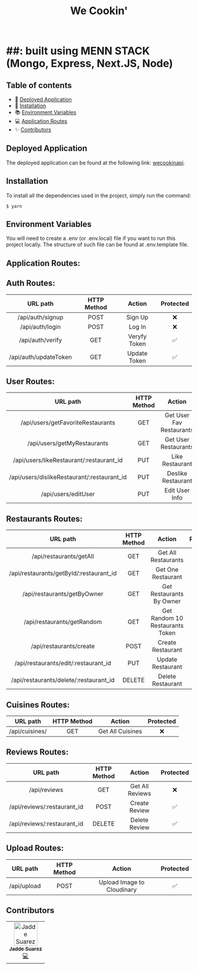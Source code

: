 <h1 align="center">We Cookin'</h1>
<br />

# ##: built using MENN STACK (Mongo, Express, Next.JS, Node)

## Table of contents

- 🚀 [Deployed Application](#deployed-application)
- 📖 [Installation](#installation)
- 📚 [Environment Variables](#environment-variables)
- 💻 [Application Routes](#application-routes)
- ✨ [Contributors](#contributors)

## Deployed Application

The deployed application can be found at the following link: [wecookinapi](https://cook.fly.dev/).

## Installation

To install all the dependencies used in the project, simply run the command:

```
$ yarn
```

## Environment Variables

You will need to create a .env (or .env.local) file if you want to run this project locally. The structure of such file can be found at .env.template file.

## Application Routes:

## **Auth Routes**:

|       URL path        | HTTP Method |    Action    | Protected |
| :-------------------: | :---------: | :----------: | :-------: |
|   /api/auth/signup    |    POST     |   Sign Up    |    ❌     |
|    /api/auth/login    |    POST     |    Log In    |    ❌     |
|   /api/auth/verify    |     GET     | Veryfy Token |    ✅     |
| /api/auth/updateToken |     GET     | Update Token |    ✅     |

## **User Routes**:

|                  URL path                   | HTTP Method |          Action          | Protected |
| :-----------------------------------------: | :---------: | :----------------------: | :-------: |
|      /api/users/getFavoriteRestaurants      |     GET     | Get User Fav Restaurants |    ✅     |
|         /api/users/getMyRestaurants         |     GET     |   Get User Restaurants   |    ✅     |
|  /api/users/likeRestaurant/:restaurant_id   |     PUT     |     Like Restaurant      |    ✅     |
| /api/users/dislikeRestaurant/:restaurant_id |     PUT     |    Deslike Restaurant    |    ✅     |
|             /api/users/editUser             |     PUT     |      Edit User Info      |    ✅     |

## **Restaurants Routes**:

|                URL path                 | HTTP Method |             Action              | Protected |
| :-------------------------------------: | :---------: | :-----------------------------: | :-------: |
|         /api/restaurants/getAll         |     GET     |       Get All Restaurants       |    ❌     |
| /api/restaurants/getById/:restaurant_id |     GET     |       Get One Restaurant        |    ❌     |
|       /api/restaurants/getByOwner       |     GET     |    Get Restaurants By Owner     |    ✅     |
|       /api/restaurants/getRandom        |     GET     | Get Random 10 Restaurants Token |    ❌     |
|         /api/restaurants/create         |    POST     |        Create Restaurant        |    ✅     |
|  /api/restaurants/edit/:restaurant_id   |     PUT     |        Update Restaurant        |    ✅     |
| /api/restaurants/delete/:restaurant_id  |   DELETE    |        Delete Restaurant        |    ✅     |

## **Cuisines Routes**:

|    URL path    | HTTP Method |      Action      | Protected |
| :------------: | :---------: | :--------------: | :-------: |
| /api/cuisines/ |     GET     | Get All Cuisines |    ❌     |

## **Reviews Routes**:

|          URL path           | HTTP Method |     Action      | Protected |
| :-------------------------: | :---------: | :-------------: | :-------: |
|        /api/reviews         |     GET     | Get All Reviews |    ❌     |
| /api/reviews/:restaurant_id |    POST     |  Create Review  |    ✅     |
| /api/reviews/:restaurant_id |   DELETE    |  Delete Review  |    ✅     |

## **Upload Routes**:

|  URL path   | HTTP Method |           Action           | Protected |
| :---------: | :---------: | :------------------------: | :-------: |
| /api/upload |    POST     | Upload Image to Cloudinary |    ✅     |

## Contributors

<table>
  <tbody>
    <tr>
      <td align="center"><a href="https://github.com/jaddesuarez"><img src="https://avatars.githubusercontent.com/u/114647907?v=4" width="64px;" alt="Jadde Suarez"/><br /><sub><b>Jadde Suarez</b></sub></a><br /><a href="https://www.linkedin.com/in/jaddesuarez/" title="Code">💻</a></td>
    </tr>
  </tbody>
</table>
